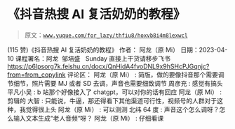 # 《抖音热搜 AI 复活奶奶的教程》

> 原文：[`www.yuque.com/for_lazy/thfiu8/hoxvb8i4m8lexwcl`](https://www.yuque.com/for_lazy/thfiu8/hoxvb8i4m8lexwcl)

<ne-h2 id="79ad1153" data-lake-id="79ad1153"><ne-heading-ext><ne-heading-anchor></ne-heading-anchor><ne-heading-fold></ne-heading-fold></ne-heading-ext><ne-heading-content><ne-text id="ue1494986">(115 赞)《抖音热搜 AI 复活奶奶的教程》</ne-text></ne-heading-content></ne-h2> <ne-p id="ue7ce4819" data-lake-id="ue7ce4819"><ne-text id="u1bf74af7">作者： 阿龙（原 Mi）</ne-text></ne-p> <ne-p id="u6fe9e3a3" data-lake-id="u6fe9e3a3"><ne-text id="ub38c7014">日期：2023-04-10</ne-text></ne-p> <ne-p id="u99264ba3" data-lake-id="u99264ba3"><ne-text id="u551d1446">课程署名：阿龙  邹培盛   Sunday</ne-text></ne-p> <ne-p id="u903241fc" data-lake-id="u903241fc"><ne-text id="uda8b353d">直接上干货请移步飞书</ne-text></ne-p> <ne-p id="u5aed1568" data-lake-id="u5aed1568">[<ne-text id="u73e83f4a">https://p6lpsorg7k.feishu.cn/docx/QnHidA4fvoDNL9x9hSHcPJGqnjc?from=from_copylink</ne-text>](https://p6lpsorg7k.feishu.cn/docx/QnHidA4fvoDNL9x9hSHcPJGqnjc?from=from_copylink)</ne-p> <ne-hole id="u3622d284" data-lake-id="u3622d284"><ne-card data-card-name="hr" data-card-type="block" id="Kwikp" data-event-boundary="card"><ne-p id="u166d083a" data-lake-id="u166d083a"><ne-text id="u69d9c04a">评论区：</ne-text></ne-p> <ne-p id="u12892ba6" data-lake-id="u12892ba6"><ne-text id="u4841f5b9">阿龙（原 Mi） : 简版，做的要像抖音那个需要调节细节，照片需要 MJ 或者 SD 去调，声音也需要细致调节</ne-text> <ne-text id="u6f7afeb7">周彦充 : 感觉有搞头</ne-text> <ne-text id="u55cce689">平凡小吴 : b 站那个好像接入了 chatgpt，可以对你的话有回应</ne-text> <ne-text id="ubae6c9b8">阿龙（原 Mi） : 剪辑的</ne-text> <ne-text id="u9fdf930c">大智 : 只能说，牛逼，那还得看下其他渠道可行性，视频号的人群对于这种，我觉得很上头</ne-text> <ne-text id="ubc61a113">阿龙（原 Mi） : 可以测测</ne-text> <ne-text id="uc0f8a326">北纬 64 度 : 声音这个怎么调呀？怎么输入文本生成“老人音频“呀？</ne-text> <ne-text id="u4b499eb6">阿龙（原 Mi） : 仔细看课</ne-text></ne-p></ne-card></ne-hole>